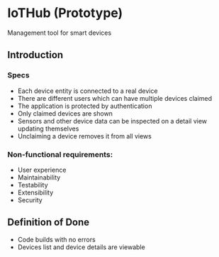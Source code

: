 # IoTHub (Prototype)
Management tool for smart devices

## Introduction

### Specs
* Each device entity is connected to a real device
* There are different users which can have multiple devices claimed
* The application is protected by authentication
* Only claimed devices are shown
* Sensors and other device data can be inspected on a detail view updating themselves
* Unclaiming a device removes it from all views

### Non-functional requirements:
* User experience
* Maintainability
* Testability
* Extensibility
* Security

## Definition of Done

* Code builds with no errors
* Devices list and device details are viewable
